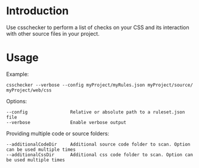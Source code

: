 Introduction
=====

Use csschecker to perform a list of checks on your CSS and its interaction with other source files in your project.


Usage
=====

Example: 

    csschecker --verbose --config myProject/myRules.json myProject/source/ myProject/web/css

Options:

    --config                Relative or absolute path to a ruleset.json file
    --verbose               Enable verbose output

Providing multiple code or source folders:

    --additionalCodeDir     Additional source code folder to scan. Option can be used multiple times
    --additionalCssDir      Additional css code folder to scan. Option can be used multiple times
